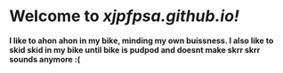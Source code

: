 # Welcome to *xjpfpsa.github.io!*
**I like to ahon ahon in my bike, minding my own buissness. I also like to skid skid in my bike until bike is pudpod and doesnt make skrr skrr sounds anymore :(**


